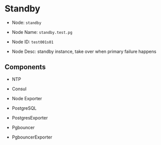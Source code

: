 # Standby

- Node: `standby`
- Node Name: `standby.test.pg`

- Node ID: `test001s01`

- Node Desc:  standby instance, take over when primary failure happens



## Components

- NTP

- Consul

- Node Exporter

- PostgreSQL

- PostgresExporter

- Pgbouncer

- PgbouncerExporter

  
